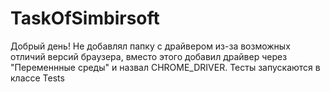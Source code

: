 # TaskOfSimbirsoft

Добрый день!
Не добавлял папку с драйвером из-за возможных отличий версий браузера, вместо этого добавил драйвер через "Переменнные среды" и назвал CHROME_DRIVER.
Тесты запускаются в классе Tests

